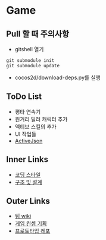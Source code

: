 # Game

Pull 할 때 주의사항
----
* gitshell 열기
```
git submodule init
git submodule update
```

* cocos2d/download-deps.py를 실행


ToDo List
----
* 평타 연속기
* 원거리 딜러 캐릭터 추가
* 액티브 스킬의 추가
* UI 작업들
* [ActiveJson](https://github.com/SubwayRocketTeam/ActiveJson)


Inner Links
----
* [코딩 스타일](https://github.com/SubwayRocketTeam/game/tree/master/doc/style)
* [구조 및 설계](https://github.com/SubwayRocketTeam/game/tree/master/doc/arch)

Outer Links
----
* [팀 wiki](https://github.com/SubwayRocketTeam/documents/wiki)
* [게임 컨셉 기획](https://github.com/SubwayRocketTeam/documents/wiki/%EA%B2%8C%EC%9E%84-%EC%BB%A8%EC%85%89-%EA%B8%B0%ED%9A%8D)
* [프로토타입 레포](https://github.com/SubwayRocketTeam/Prototype)

